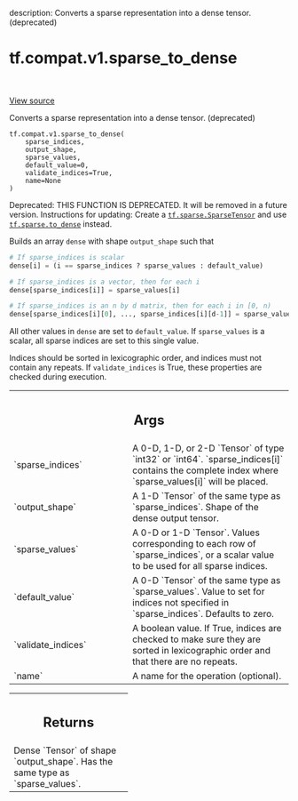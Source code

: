 description: Converts a sparse representation into a dense tensor. (deprecated)

<div itemscope itemtype="http://developers.google.com/ReferenceObject">
<meta itemprop="name" content="tf.compat.v1.sparse_to_dense" />
<meta itemprop="path" content="Stable" />
</div>

# tf.compat.v1.sparse_to_dense

<!-- Insert buttons and diff -->

<table class="tfo-notebook-buttons tfo-api nocontent" align="left">

</table>

<a target="_blank" class="external" href="/code/stable/tensorflow/python/ops/sparse_ops.py">View source</a>



Converts a sparse representation into a dense tensor. (deprecated)


<pre class="devsite-click-to-copy prettyprint lang-py tfo-signature-link">
<code>tf.compat.v1.sparse_to_dense(
    sparse_indices,
    output_shape,
    sparse_values,
    default_value=0,
    validate_indices=True,
    name=None
)
</code></pre>



<!-- Placeholder for "Used in" -->

Deprecated: THIS FUNCTION IS DEPRECATED. It will be removed in a future version.
Instructions for updating:
Create a <a href="../../../tf/sparse/SparseTensor.md"><code>tf.sparse.SparseTensor</code></a> and use <a href="../../../tf/sparse/to_dense.md"><code>tf.sparse.to_dense</code></a> instead.

Builds an array `dense` with shape `output_shape` such that

```python
# If sparse_indices is scalar
dense[i] = (i == sparse_indices ? sparse_values : default_value)

# If sparse_indices is a vector, then for each i
dense[sparse_indices[i]] = sparse_values[i]

# If sparse_indices is an n by d matrix, then for each i in [0, n)
dense[sparse_indices[i][0], ..., sparse_indices[i][d-1]] = sparse_values[i]
```

All other values in `dense` are set to `default_value`.  If `sparse_values`
is a scalar, all sparse indices are set to this single value.

Indices should be sorted in lexicographic order, and indices must not
contain any repeats. If `validate_indices` is True, these properties
are checked during execution.

<!-- Tabular view -->
 <table class="responsive fixed orange">
<colgroup><col width="214px"><col></colgroup>
<tr><th colspan="2"><h2 class="add-link">Args</h2></th></tr>

<tr>
<td>
`sparse_indices`<a id="sparse_indices"></a>
</td>
<td>
A 0-D, 1-D, or 2-D `Tensor` of type `int32` or `int64`.
`sparse_indices[i]` contains the complete index where `sparse_values[i]`
will be placed.
</td>
</tr><tr>
<td>
`output_shape`<a id="output_shape"></a>
</td>
<td>
A 1-D `Tensor` of the same type as `sparse_indices`.  Shape
of the dense output tensor.
</td>
</tr><tr>
<td>
`sparse_values`<a id="sparse_values"></a>
</td>
<td>
A 0-D or 1-D `Tensor`.  Values corresponding to each row of
`sparse_indices`, or a scalar value to be used for all sparse indices.
</td>
</tr><tr>
<td>
`default_value`<a id="default_value"></a>
</td>
<td>
A 0-D `Tensor` of the same type as `sparse_values`.  Value
to set for indices not specified in `sparse_indices`.  Defaults to zero.
</td>
</tr><tr>
<td>
`validate_indices`<a id="validate_indices"></a>
</td>
<td>
A boolean value.  If True, indices are checked to make
sure they are sorted in lexicographic order and that there are no repeats.
</td>
</tr><tr>
<td>
`name`<a id="name"></a>
</td>
<td>
A name for the operation (optional).
</td>
</tr>
</table>



<!-- Tabular view -->
 <table class="responsive fixed orange">
<colgroup><col width="214px"><col></colgroup>
<tr><th colspan="2"><h2 class="add-link">Returns</h2></th></tr>
<tr class="alt">
<td colspan="2">
Dense `Tensor` of shape `output_shape`.  Has the same type as
`sparse_values`.
</td>
</tr>

</table>

